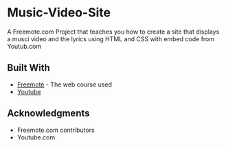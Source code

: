 # Music-Video-Site

A Freemote.com Project that teaches you how to create a site that displays a musci video and the lyrics using HTML and CSS with embed code from Youtub.com
## Built With

* [Freemote](https://subscribe.freemote.com/products/7-day-bootcamp/categories/2149182864/posts/2153504781) - The web course used
* [Youtube](https://www.youtube.com/)

## Acknowledgments

* Freemote.com contributors
* Youtube.com
